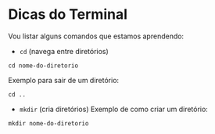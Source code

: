 # Dicas do Terminal

Vou listar alguns comandos que estamos aprendendo:

- `cd` (navega entre diretórios)
```Shell
cd nome-do-diretorio
```
Exemplo para sair de um diretório:
```Shell
cd ..
```

- `mkdir` (cria diretórios)
Exemplo de como criar um diretório:

```Shell
mkdir nome-do-diretorio
```





